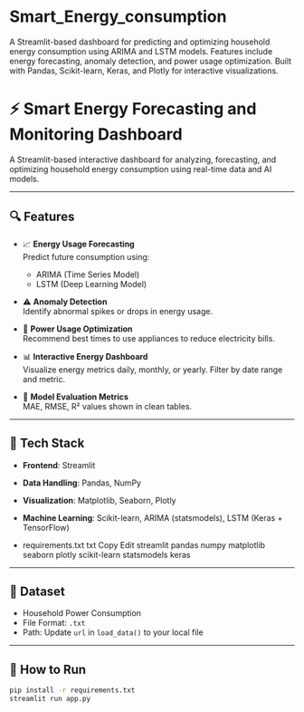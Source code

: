 # Smart_Energy_consumption
A Streamlit-based dashboard for predicting and optimizing household energy consumption using ARIMA and LSTM models. Features include energy forecasting, anomaly detection, and power usage optimization. Built with Pandas, Scikit-learn, Keras, and Plotly for interactive visualizations.

# ⚡ Smart Energy Forecasting and Monitoring Dashboard

A Streamlit-based interactive dashboard for analyzing, forecasting, and optimizing household energy consumption using real-time data and AI models.

---

## 🔍 Features

- 📈 **Energy Usage Forecasting**  
  Predict future consumption using:
  - ARIMA (Time Series Model)
  - LSTM (Deep Learning Model)

- ⚠️ **Anomaly Detection**  
  Identify abnormal spikes or drops in energy usage.

- 🔋 **Power Usage Optimization**  
  Recommend best times to use appliances to reduce electricity bills.

- 📊 **Interactive Energy Dashboard**  
  Visualize energy metrics daily, monthly, or yearly. Filter by date range and metric.

- 🧠 **Model Evaluation Metrics**  
  MAE, RMSE, R² values shown in clean tables.

---

## 🧰 Tech Stack

- **Frontend**: Streamlit  
- **Data Handling**: Pandas, NumPy  
- **Visualization**: Matplotlib, Seaborn, Plotly  
- **Machine Learning**: Scikit-learn, ARIMA (statsmodels), LSTM (Keras + TensorFlow)

- requirements.txt
txt
Copy
Edit
streamlit
pandas
numpy
matplotlib
seaborn
plotly
scikit-learn
statsmodels
keras

---

## 📁 Dataset

- Household Power Consumption  
- File Format: `.txt`  
- Path: Update `url` in `load_data()` to your local file

---

## 🚀 How to Run

```bash
pip install -r requirements.txt
streamlit run app.py
